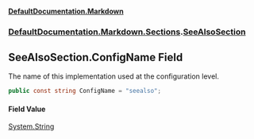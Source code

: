 #### [DefaultDocumentation\.Markdown](../../../../index.md 'index')
### [DefaultDocumentation\.Markdown\.Sections](../../../../index.md#DefaultDocumentation.Markdown.Sections 'DefaultDocumentation\.Markdown\.Sections').[SeeAlsoSection](index.md 'DefaultDocumentation\.Markdown\.Sections\.SeeAlsoSection')

## SeeAlsoSection\.ConfigName Field

The name of this implementation used at the configuration level\.

```csharp
public const string ConfigName = "seealso";
```

#### Field Value
[System\.String](https://learn.microsoft.com/en-us/dotnet/api/system.string 'System\.String')